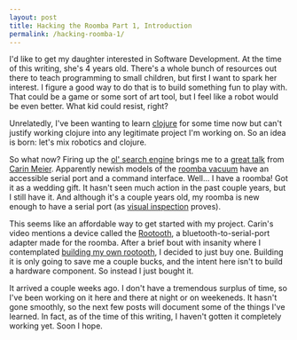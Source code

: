 ```yaml
---
layout: post
title: Hacking the Roomba Part 1, Introduction
permalink: /hacking-roomba-1/
---
```


I'd like to get my daughter interested in Software Development.  At the time of this writing, she's 4 years old.  There's a whole bunch of resources out there to teach programming to small children, but first I want to spark her interest.  I figure a good way to do that is to build something fun to play with.  That could be a game or some sort of art tool, but I feel like a robot would be even better.  What kid could resist, right?

Unrelatedly, I've been wanting to learn [clojure] for some time now but can't justify working clojure into any legitimate project I'm working on.  So an idea is born: let's mix robotics and clojure.

So what now?  Firing up the [ol' search engine] brings me to a [great talk] from [Carin Meier].  Apparently newish models of the [roomba vacuum] have an accessible serial port and a command interface.  Well... I have a roomba!  Got it as a wedding gift.  It hasn't seen much action in the past couple years, but I still have it.  And although it's a couple years old, my roomba is new enough to have a serial port (as [visual inspection] proves).

This seems like an affordable way to get started with my project.  Carin's video mentions a device called the [Rootooth], a bluetooth-to-serial-port adapter made for the roomba.  After a brief bout with insanity where I contemplated [building my own rootooth], I decided to just buy one.  Building it is only going to save me a couple bucks, and the intent here isn't to build a hardware component.  So instead I just bought it.

It arrived a couple weeks ago.  I don't have a tremendous surplus of time, so I've been working on it here and there at night or on weekeneds.  It hasn't gone smoothly, so the next few posts will document some of the things I've learned.  In fact, as of the time of this writing, I haven't gotten it completely working yet.  Soon I hope.

[clojure]: http://clojure.org/
[ol' search engine]: https://www.google.com/search?q=robots+and+clojure&ie=utf-8&oe=utf-8
[great talk]: http://www.infoq.com/presentations/clojure-robots
[Carin Meier]: http://gigasquidsoftware.com/#/about/index
[roomba vacuum]: http://www.irobot.com/roomba
[visual inspection]: https://www.youtube.com/watch?v=PEk30wPorZ8
[Rootooth]: https://www.sparkfun.com/products/12581
[building my own rootooth]: http://hackingroomba.com/projects/build-a-roomba-bluetooth-adapter/
